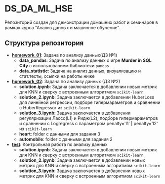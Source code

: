 # DS_DA_ML_HSE
Репозиторий создан для демонстрации домашних работ и семинаров в рамках курса "Анализ данных и машинное обучение".


## Структура репозитория

- **[homework_01](https://github.com/DanLip02/DS_DA_ML_HSE/tree/main/homework_01)**: Задача по анализу данных(ДЗ №1)
  - **data_pandas**: Задача по анализу данных о игре **Murder in SQL City** с использованием библиотеки `pandas`
  - **data_statistic**: Задача на анализ данных, визуализацию и стат.тесты, ссылки на работы ниже
- **[homework_02](https://github.com/DanLip02/DS_DA_ML_HSE/tree/main/homework_02)**: Задача по анализу данных (ДЗ №2)
  - **solution.ipynb**: Задача заключается в добавлении новых метрик для KNN и сверку с встроенным алгоритмом `scikit-learn`
  - **solution_2.ipynb**: Задача заключается в добавлении HuberLoss для линейной регрессии, подборе гипермараметров и сравнении с HuberRegressor из `scikit-learn`
  - **solution_3.ipynb**: Задача заключается в добавлении регуляризации Лассо(L1) и Ридж(L2), подборе гипермараметров и сравнении с Logregress с параметром penalty='l1' | penalty='l2' из `scikit-learn`
  - **heart**: folder с данными для задания 3
  - **automobile**: folder с данными для задания 2
- **[test](https://github.com/DanLip02/DS_DA_ML_HSE/tree/main/test)**: Контрольная работа по анализу данных
  - **solution.ipynb**: Задача заключается в добавлении новых метрик для KNN и сверку с встроенным алгоритмом `scikit-learn`
  - **solution_2.ipynb**: Задача заключается в добавлении новых метрик для KNN и сверку с встроенным алгоритмом `scikit-learn`
  - **solution_3.ipynb**: Задача заключается в добавлении новых метрик для KNN и сверку с встроенным алгоритмом `scikit-learn`
  